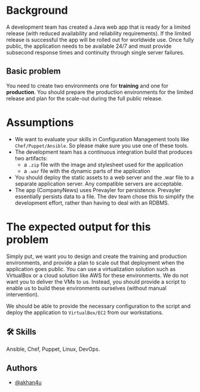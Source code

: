 # Background
A development team has created a Java web app that is ready for a limited release (with reduced availability and reliability requirements).  If the limited release is successful the app will be rolled out for worldwide use.  Once fully public, the application needs to be available 24/7 and must provide subsecond response times and continuity through single server failures.

## Basic problem
You need to create two environments one for **training** and one for **production**.  You should prepare the production environments for the limited release and plan for the scale-out during the full public release.


# Assumptions
* We want to evaluate your skills in Configuration Management tools like `Chef/Puppet/Ansible`. So please make sure you use one of these tools.
* The development team has a continuous integration build that produces two artifacts:
  * a `.zip` file with the image and stylesheet used for the application
  * a `.war` file with the dynamic parts of the application
* You should deploy the static assets to a web server and the .war file to a separate application server. Any compatible servers are acceptable.
* The app (CompanyNews) uses Prevayler for persistence.  Prevayler essentially persists data to a file. The dev team chose this to simplify the development effort, rather than having to deal with an RDBMS.

# The expected output for this problem

Simply put, we want you to design and create the training and production environments, and provide a plan to scale out that deployment when the application goes public.
You can use a virtualization solution such as VirtualBox or a cloud solution like AWS for these environments. We do not want you to deliver the VMs to us.
Instead, you should provide a script to enable us to build these environments ourselves (without manual intervention).

We should be able to provide the necessary configuration to the script and deploy the application to `VirtualBox/EC2` from our workstations.

## 🛠 Skills
Ansible, Chef, Puppet, Linux, DevOps.

## Authors

- [@akhan4u](https://www.github.com/akhan4u)
